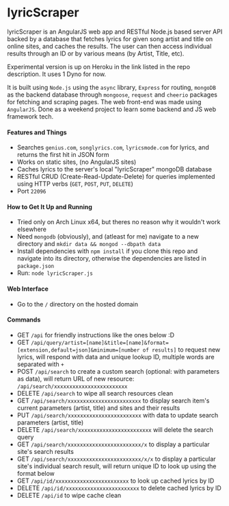 # lyricScraper

lyricScraper is an AngularJS web app and RESTful Node.js based server API backed by a database 
that fetches lyrics for given song artist and title on online sites, and caches the results. 
The user can then access individual results through an ID or by various means (by Artist, Title, etc).

Experimental version is up on Heroku in the link listed in the repo description. 
It uses 1 Dyno for now.

It is built using `Node.js` using the `async` library, `Express` for routing, 
`mongoDB` as the backend database through `mongoose`, 
`request` and `cheerio` packages for fetching and scraping pages. 
The web front-end was made using `AngularJS`.
Done as a weekend project to learn some backend and JS web framework tech.

#### Features and Things
* Searches `genius.com`, `songlyrics.com`, `lyricsmode.com` for lyrics, and returns the first hit in JSON form
* Works on static sites, (no AngularJS sites)
* Caches lyrics to the server's local "lyricScraper" mongoDB database
* RESTful CRUD (Create-Read-Update-Delete) for queries implemented using HTTP verbs (`GET`, `POST`, `PUT`, `DELETE`)
* Port `22096`

#### How to Get It Up and Running
* Tried only on Arch Linux x64, but theres no reason why it wouldn't work elsewhere
* Need `mongodb` (obviously), and (atleast for me) navigate to a new directory and `mkdir data && mongod --dbpath data`
* Install dependencies with `npm install` if you clone this repo and navigate into its directory, otherwise the dependencies are listed in `package.json`
* Run: `node lyricScraper.js`

#### Web Interface
* Go to the `/` directory on the hosted domain

#### Commands
* GET `/api` for friendly instructions like the ones below :D
* GET `/api/query/artist=[name]&title=[name]&format=[extension,default=json]&minimum=[number of results]` to request new lyrics, will respond with data and unique lookup ID, multiple words are separated with `+`
* POST `/api/search` to create a custom search (optional: with parameters as data), will return URL of new resource: `/api/search/xxxxxxxxxxxxxxxxxxxxxxxx`
* DELETE `/api/search` to wipe all search resources clean
* GET `/api/search/xxxxxxxxxxxxxxxxxxxxxxxx` to display search item's current parameters (artist, title) and sites and their results
* PUT `/api/search/xxxxxxxxxxxxxxxxxxxxxxxx` with data to update search parameters (artist, title)
* DELETE `/api/search/xxxxxxxxxxxxxxxxxxxxxxxx` will delete the search query
* GET `/api/search/xxxxxxxxxxxxxxxxxxxxxxxx/x` to display a particular site's search results
* GET `/api/search/xxxxxxxxxxxxxxxxxxxxxxxx/x/x` to display a particular site's individual search result, will return unique ID to look up using the format below
* GET `/api/id/xxxxxxxxxxxxxxxxxxxxxxxx` to look up cached lyrics by ID
* DELETE `/api/id/xxxxxxxxxxxxxxxxxxxxxxxx` to delete cached lyrics by ID
* DELETE `/api/id` to wipe cache clean




